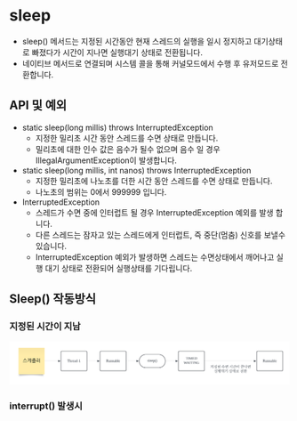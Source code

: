 # sleep

* sleep() 메서드는 지정된 시간동안 현재 스레드의 실행을 일시 정지하고 대기상태로 빠졌다가 시간이 지나면 실행대기 상태로 전환됩니다.
* 네이티브 메서드로 연결되며 시스템 콜을 통해 커널모드에서 수행 후 유저모드로 전환합니다.

## API 및 예외
* static sleep(long millis) throws InterruptedException
  * 지정한 밀리초 시간 동안 스레드를 수면 상태로 만듭니다.
  * 밀리초에 대한 인수 값은 음수가 될수 없으며 음수 일 경우 IllegalArgumentException이 발생합니다.
* static sleep(long millis, int nanos) throws InterruptedException
  * 지정한 밀리초에 나노초를 더한 시간 동안 스레드를 수면 상태로 만듭니다.
  * 나노초의 범위는 0에서 999999 입니다.
* InterruptedException
  * 스레드가 수면 중에 인터럽트 될 경우 InterruptedException 예외를 발생 합니다.
  * 다른 스레드는 잠자고 있는 스레드에게 인터럽트, 즉 중단(멈춤) 신호를 보낼수 있습니다.
  * InterruptedException 예외가 발생하면 스레드는 수면상태에서 깨어나고 실행 대기 상태로 전환되어 실행상태를 기다립니다.

## Sleep() 작동방식

### 지정된 시간이 지남

![sleep](./img/thread/sleep.png)

### interrupt() 발생시
